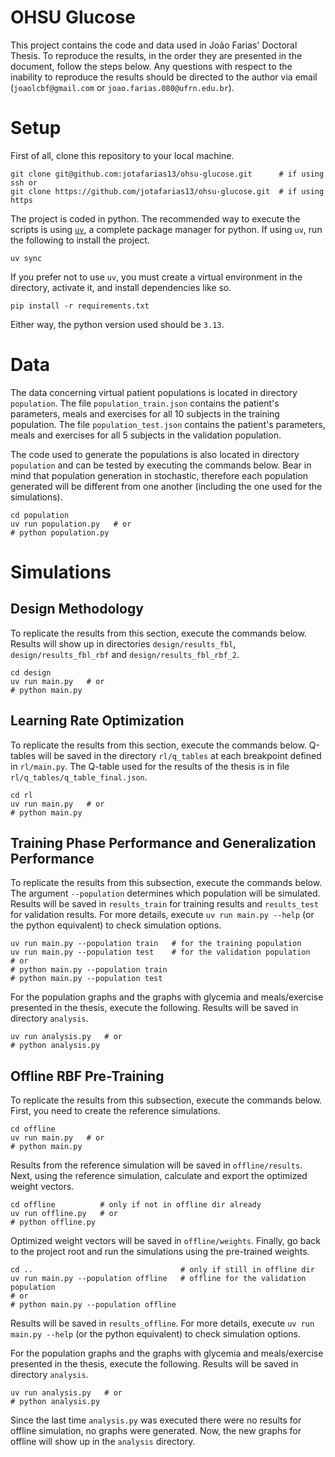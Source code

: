 # OHSU Glucose

This project contains the code and data used in João Farias' Doctoral Thesis. To reproduce the results, in the order they are presented in the document, follow the steps below. Any questions with respect to the inability to reproduce the results should be directed to the author via email (`joaolcbf@gmail.com` or `joao.farias.080@ufrn.edu.br`).


# Setup

First of all, clone this repository to your local machine.

``` shell
git clone git@github.com:jotafarias13/ohsu-glucose.git      # if using ssh or
git clone https://github.com/jotafarias13/ohsu-glucose.git  # if using https
```

The project is coded in python. The recommended way to execute the scripts is using [`uv`](https://docs.astral.sh/uv/), a complete package manager for python. If using `uv`, run the following to install the project.

``` shell
uv sync
```

If you prefer not to use `uv`, you must create a virtual environment in the directory, activate it, and install dependencies like so.

``` shell
pip install -r requirements.txt
```

Either way, the python version used should be `3.13`.


# Data

The data concerning virtual patient populations is located in directory `population`. The file `population_train.json` contains the patient's parameters, meals and exercises for all 10 subjects in the training population. The file `population_test.json` contains the patient's parameters, meals and exercises for all 5 subjects in the validation population.

The code used to generate the populations is also located in directory `population` and can be tested by executing the commands below. Bear in mind that population generation in stochastic, therefore each population generated will be different from one another (including the one used for the simulations).

``` shell
cd population
uv run population.py   # or
# python population.py
```


# Simulations

## Design Methodology

To replicate the results from this section, execute the commands below. Results will show up in directories `design/results_fbl`, `design/results_fbl_rbf` and `design/results_fbl_rbf_2`.

``` shell
cd design
uv run main.py   # or
# python main.py
```

## Learning Rate Optimization

To replicate the results from this section, execute the commands below. Q-tables will be saved in the directory `rl/q_tables` at each breakpoint defined in `rl/main.py`. The Q-table used for the results of the thesis is in file `rl/q_tables/q_table_final.json`.

``` shell
cd rl
uv run main.py   # or
# python main.py
```

## Training Phase Performance and Generalization Performance

To replicate the results from this subsection, execute the commands below. The argument `--population` determines which population will be simulated. Results will be saved in `results_train` for training results and `results_test` for validation results. For more details, execute `uv run main.py --help` (or the python equivalent) to check simulation options.

``` shell
uv run main.py --population train   # for the training population
uv run main.py --population test    # for the validation population
# or
# python main.py --population train 
# python main.py --population test
```

For the population graphs and the graphs with glycemia and meals/exercise presented in the thesis, execute the following. Results will be saved in directory `analysis`.

``` shell
uv run analysis.py   # or
# python analysis.py
```


## Offline RBF Pre-Training

To replicate the results from this subsection, execute the commands below. First, you need to create the reference simulations.

``` shell
cd offline
uv run main.py   # or
# python main.py
```

Results from the reference simulation will be saved in `offline/results`. Next, using the reference simulation, calculate and export the optimized weight vectors.

``` shell
cd offline          # only if not in offline dir already
uv run offline.py   # or
# python offline.py
```

Optimized weight vectors will be saved in `offline/weights`. Finally, go back to the project root and run the simulations using the pre-trained weights.

``` shell
cd ..                                 # only if still in offline dir
uv run main.py --population offline   # offline for the validation population
# or
# python main.py --population offline 
```

Results will be saved in `results_offline`. For more details, execute `uv run main.py --help` (or the python equivalent) to check simulation options.

For the population graphs and the graphs with glycemia and meals/exercise presented in the thesis, execute the following. Results will be saved in directory `analysis`.

``` shell
uv run analysis.py   # or
# python analysis.py
```

Since the last time `analysis.py` was executed there were no results for offline simulation, no graphs were generated. Now, the new graphs for offline will show up in the `analysis` directory.
